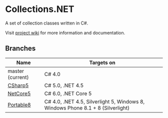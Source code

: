 # Collections.NET

A set of collection classes written in C#.

Visit [project wiki](http://github.marcel-kloubert.eu/wiki/index.php/En/Collections.NET) for more information and documentation.

## Branches

| Name  | Targets on  |
| ----- | ----------- |
| master (current)  | C# 4.0  |
| [CSharp5](https://github.com/mkloubert/Collections.NET/tree/CSharp5)  | C# 5.0, .NET 4.5  |
| [NetCore5](https://github.com/mkloubert/Collections.NET/tree/NetCore5)  | C# 6.0, .NET Core 5  |
| [Portable8](https://github.com/mkloubert/Collections.NET/tree/Portable8)  | C# 4.0, .NET 4.5, Silverlight 5, Windows 8, Windows Phone 8.1 + 8 (Silverlight)  |
